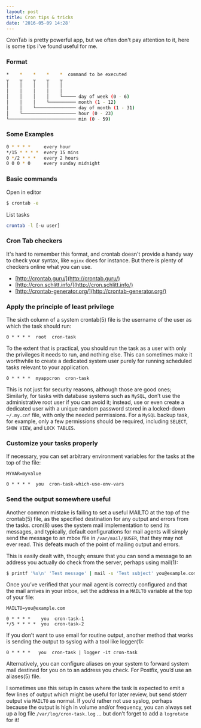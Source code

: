 ```yaml
---
layout: post
title: Cron tips & tricks
date: '2016-05-09 14:28'
---
```


CronTab is pretty powerful app, but we often don't pay attention to it, here is some tips i've found useful for me.

### Format

```bash
*    *    *    *    *  command to be executed
┬    ┬    ┬    ┬    ┬
│    │    │    │    │
│    │    │    │    │
│    │    │    │    └───── day of week (0 - 6)
│    │    │    └────────── month (1 - 12)
│    │    └─────────────── day of month (1 - 31)
│    └──────────────────── hour (0 - 23)
└───────────────────────── min (0 - 59)
```

### Some Examples

```bash
0 * * * *     every hour
*/15 * * * *  every 15 mins
0 */2 * * *   every 2 hours
0 0 0 * 0     every sunday midnight
```

### Basic commands

 Open in editor
```bash
$ crontab -e
```

List tasks
```bash
crontab -l [-u user]
```

### Cron Tab checkers

It's hard to remember this format, and crontab doesn't provide a handy way to check your syntax, like `nginx` does for instance. But there is plenty of checkers online what you can use.

* [http://crontab.guru/](http://crontab.guru/)
* [http://cron.schlitt.info/](http://cron.schlitt.info/)
* [http://crontab-generator.org/](http://crontab-generator.org/)

### Apply the principle of least privilege

The sixth column of a system crontab(5) file is the username of the user as which the task should run:

```crontab
0 * * * *  root  cron-task
```

To the extent that is practical, you should run the task as a user with only the privileges it needs to run, and nothing else. This can sometimes make it worthwhile to create a dedicated system user purely for running scheduled tasks relevant to your application.

```crontab
0 * * * *  myappcron  cron-task
```

This is not just for security reasons, although those are good ones; Similarly, for tasks with database systems such as `MySQL`, don’t use the administrative root user if you can avoid it; instead, use or even create a dedicated user with a unique random password stored in a locked-down `~/.my.cnf` file, with only the needed permissions. For a `MySQL` backup task, for example, only a few permissions should be required, including `SELECT`, `SHOW VIEW`, and `LOCK TABLES`.

### Customize your tasks properly

If necessary, you can set arbitrary environment variables for the tasks at the top of the file:

```crontab
MYVAR=myvalue

0 * * * *  you  cron-task-which-use-env-vars
```

### Send the output somewhere useful

Another common mistake is failing to set a useful MAILTO at the top of the crontab(5) file, as the specified destination for any output and errors from the tasks. cron(8) uses the system mail implementation to send its messages, and typically, default configurations for mail agents will simply send the message to an mbox file in `/var/mail/$USER`, that they may not ever read. This defeats much of the point of mailing output and errors.

This is easily dealt with, though; ensure that you can send a message to an address you actually do check from the server, perhaps using mail(1):

```bash
$ printf '%s\n' 'Test message' | mail -s 'Test subject' you@example.com
```

Once you’ve verified that your mail agent is correctly configured and that the mail arrives in your inbox, set the address in a `MAILTO` variable at the top of your file:

```crontab
MAILTO=you@example.com

0 * * * *    you  cron-task-1
*/5 * * * *  you  cron-task-2
```

If you don’t want to use email for routine output, another method that works is sending the output to syslog with a tool like logger(1):

```crontab
0 * * * *   you  cron-task | logger -it cron-task
```

Alternatively, you can configure aliases on your system to forward system mail destined for you on to an address you check. For Postfix, you’d use an aliases(5) file.

I sometimes use this setup in cases where the task is expected to emit a few lines of output which might be useful for later review, but send stderr output via `MAILTO` as normal. If you’d rather not use syslog, perhaps because the output is high in volume and/or frequency, you can always set up a log file `/var/log/cron-task.log` … but don’t forget to add a `logrotate` for it!
